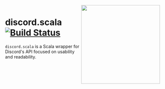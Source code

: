 <img align="right" width="256" height="256" src="https://github.com/DiscordScala/discord.scala/raw/master/assets/DiscordScala.png">

# discord.scala [![Build Status](https://travis-ci.org/DiscordScala/discord.scala.svg?branch=master)](https://travis-ci.org/DiscordScala/discord.scala)

`discord.scala` is a Scala wrapper for Discord's API focused on usability and readability.
